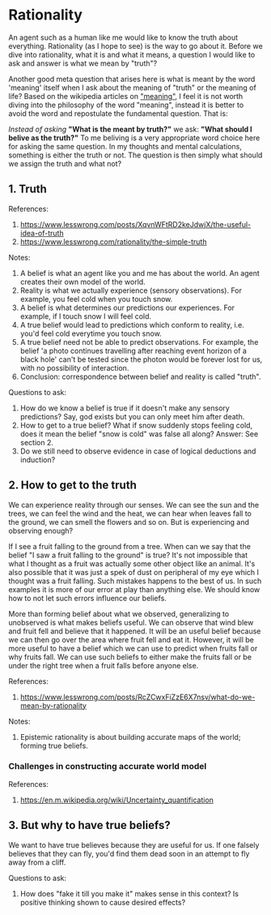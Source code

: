 # Rationality
An agent such as a human like me would like to know the truth about everything. Rationality (as I hope to see) is the way to go about it. Before we dive into rationality, what it is and what it means, a question I would like to ask and answer is what we mean by "truth"?

Another good meta question that arises here is what is meant by the word 'meaning' itself when I ask about the meaning of "truth" or the meaning of life? Based on the wikipedia articles on ["meaning"](https://en.wikipedia.org/wiki/Meaning), I feel it is not worth diving into the philosophy of the word "meaning", instead it is better to avoid the word and repostulate the fundamental question. That is:

*Instead of asking* **"What is the meant by truth?"** we ask: **"What should I belive as the truth?"** To me beliving is a very appropriate word choice here for asking the same question. In my thoughts and mental calculations, something is either the truth or not. The question is then simply what should we assign the truth and what not?

## 1. Truth
References: 
1. https://www.lesswrong.com/posts/XqvnWFtRD2keJdwjX/the-useful-idea-of-truth
2. https://www.lesswrong.com/rationality/the-simple-truth

Notes:
1. A belief is what an agent like you and me has about the world. An agent creates their own model of the world. 
2. Reality is what we actually experience (sensory observations). For example, you feel cold when you touch snow. 
3. A belief is what determines our predictions our experiences. For example, if I touch snow I will feel cold.
4. A true belief would lead to predictions which conform to reality, i.e. you'd feel cold everytime you touch snow.
5. A true belief need not be able to predict observations. For example, the belief 'a photo continues travelling after reaching event horizon of a black hole' can't be tested since the photon would be forever lost for us, with no possibility of interaction.
6. Conclusion: correspondence between belief and reality is called "truth".

Questions to ask:
1. How do we know a belief is true if it doesn't make any sensory predictions? Say, god exists but you can only meet him after death. 
2. How to get to a true belief? What if snow suddenly stops feeling cold, does it mean the belief "snow is cold" was false all along? Answer: See section 2.
3. Do we still need to observe evidence in case of logical deductions and induction?


## 2. How to get to the truth
We can experience reality through our senses. We can see the sun and the trees, we can feel the wind and the heat, we can hear when leaves fall to the ground, we can smell the flowers and so on. But is experiencing and observing enough? 

If I see a fruit falling to the ground from a tree. When can we say that the belief "I saw a fruit falling to the ground" is true? It's not impossible that what I thought as a fruit was actually some other object like an animal. It's also possible that it was just a spek of dust on peripheral of my eye which I thought was a fruit falling. Such mistakes happens to the best of us. In such examples it is more of our error at play than anything else. We should know how to not let such errors influence our beliefs. 

More than forming belief about what we observed, generalizing to unobserved is what makes beliefs useful. We can observe that wind blew and fruit fell and believe that it happened. It will be an useful belief because we can then go over the area where fruit fell and eat it. However, it will be more useful to have a belief which we can use to predict when fruits fall or why fruits fall. We can use such beliefs to either make the fruits fall or be under the right tree when a fruit falls before anyone else.


References:
1. https://www.lesswrong.com/posts/RcZCwxFiZzE6X7nsv/what-do-we-mean-by-rationality

Notes:
1. Epistemic rationality is about building accurate maps of the world; forming true beliefs.

### Challenges in constructing accurate world model
References:
1. https://en.m.wikipedia.org/wiki/Uncertainty_quantification


## 3. But why to have true beliefs?

We want to have true believes because they are useful for us. If one falsely believes that they can fly, you'd find them dead soon in an attempt to fly away from a cliff. 

Questions to ask:
1. How does "fake it till you make it" makes sense in this context? Is positive thinking shown to cause desired effects?

